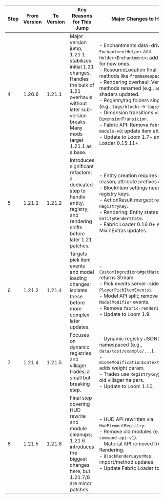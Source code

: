 

| Step | From Version | To Version | Key Reasons for This Jump | Major Changes to Handle |
|------|--------------|------------|---------------------------|-------------------------|
| 4 | 1.20.6 | 1.21.1 | Major version jump; 1.21.1 stabilizes initial 1.21 changes. Handles the bulk of 1.21 overhauls without later sub-version breaks. Many mods target 1.21.1 as a base. | - Enchantments data-driven: Use `EnchantmentHelper` and `Holder<Enchantment>`; add JSON files for new ones.<br>- ResourceLocation final: Use static methods like `fromNamespaceAndPath`.<br>- Rendering overhaul: Vertex methods renamed (e.g., `addVertex`), shaders updated.<br>- Registry/tag folders singularized (e.g., `tags/blocks` → `tags/block`).<br>- Dimension transitions via `DimensionTransition`.<br>- Fabric API: Remove `fabric-models-v0`; update item attributes.<br>- Update to Loom 1.7+ and Fabric Loader 0.15.11+. |
| 5 | 1.21.1 | 1.21.2 | Introduces significant refactors; a dedicated step to handle entity, registry, and rendering shifts before later 1.21 patches. | - Entity creation requires spawn reason; attribute prefixes dropped.<br>- Block/item settings need explicit registry keys.<br>- ActionResult merged; recipes use `RegistryKey`.<br>- Rendering: Entity states via `EntityRenderState`.<br>- Fabric Loader 0.16.0+ with MixinExtras updates. |
| 6 | 1.21.2 | 1.21.4 | Targets pick item events and model loading changes; isolates these before more complex later updates. | - `CustomIngredient#getMatchingStacks` returns Stream.<br>- Pick events server-side (e.g., `PlayerPickItemEvents`).<br>- Model API split; remove `ModelModifier` events.<br>- Remove `fabric-rendering-v0`.<br>- Update to Loom 1.9. |
| 7 | 1.21.4 | 1.21.5 | Focuses on dynamic registries and villager trades; a small but breaking step. | - Dynamic registry JSONs namespaced (e.g., `data/test/example/...`).<br>- `BiomeModificationContext#addSpawn` adds weight param.<br>- Trades use `RegistryKey`; deprecate old villager helpers.<br>- Update to Loom 1.10. |
| 8 | 1.21.5 | 1.21.8 | Final step covering HUD rewrite and module cleanups; 1.21.6 introduces the biggest changes here, but 1.21.7/8 are minor patches. | - HUD API rewritten via `HudElementRegistry`.<br>- Remove old modules (e.g., `fabric-command-api-v1`).<br>- Material API removed from Rendering.<br>- `BlockRenderLayerMap` import/method updates.<br>- Update Fabric Loader to 0.16.10+. |
